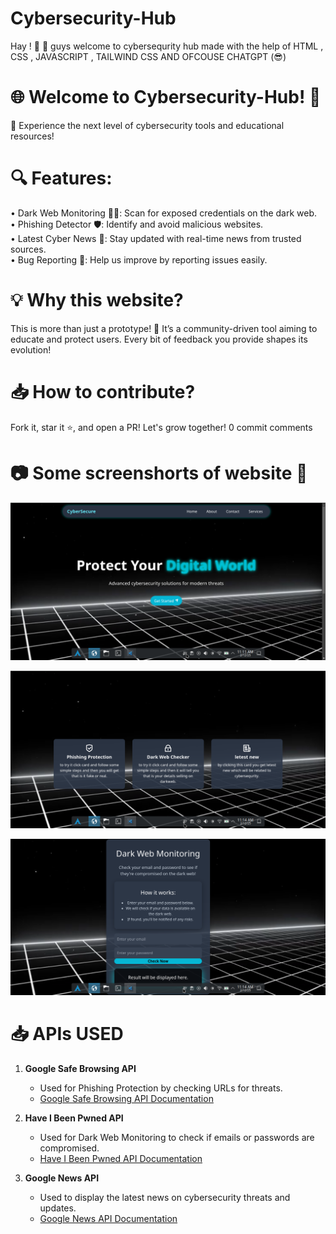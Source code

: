 # Cybersecurity-Hub
Hay ! 💫 🚀 guys welcome to cybersequrity hub made with the help of HTML , CSS , JAVASCRIPT , TAILWIND CSS  AND OFCOUSE CHATGPT  (😎)

# 🌐 Welcome to Cybersecurity-Hub! 🚀
🎉 Experience the next level of cybersecurity tools and educational resources!

# 🔍 Features:

• Dark Web Monitoring 🕵️‍♂️: Scan for exposed credentials on the dark web. <br>
• Phishing Detector 🛡️: Identify and avoid malicious websites. <br>
• Latest Cyber News 📡: Stay updated with real-time news from trusted sources. <br>
• Bug Reporting 🐛: Help us improve by reporting issues easily. <br>

# 💡 Why this website?
This is more than just a prototype! 🌟 It’s a community-driven tool aiming to educate and protect users. Every bit of feedback you provide shapes its evolution!

# 📥 How to contribute?
Fork it, star it ⭐, and open a PR! Let's grow together!
0 commit comments

# 📷 Some screenshorts of website 🌠

![alt text](pic1.png)

![alt text](pic2.png)

![alt text](pic3.png)

# 📥 APIs USED

1. **Google Safe Browsing API**  
   - Used for Phishing Protection by checking URLs for threats.  
   - [Google Safe Browsing API Documentation](https://developers.google.com/safe-browsing)  

2. **Have I Been Pwned API**  
   - Used for Dark Web Monitoring to check if emails or passwords are compromised.  
   - [Have I Been Pwned API Documentation](https://haveibeenpwned.com/API/v3)  

3. **Google News API**  
   - Used to display the latest news on cybersecurity threats and updates.  
   - [Google News API Documentation](https://newsapi.org/)
